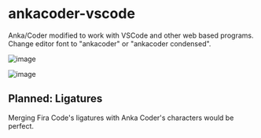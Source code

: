 # ankacoder-vscode
Anka/Coder modified to work with VSCode and other web based programs. Change editor font to "ankacoder" or "ankacoder condensed".

![image](https://user-images.githubusercontent.com/48076233/215872186-04445109-8717-4658-bdd2-32503aa5aba0.png)

![image](https://user-images.githubusercontent.com/48076233/215873746-ef69ad13-35d1-4c27-8e26-ba33f456fb87.png)

## Planned: Ligatures
Merging Fira Code's ligatures with Anka Coder's characters would be perfect.

